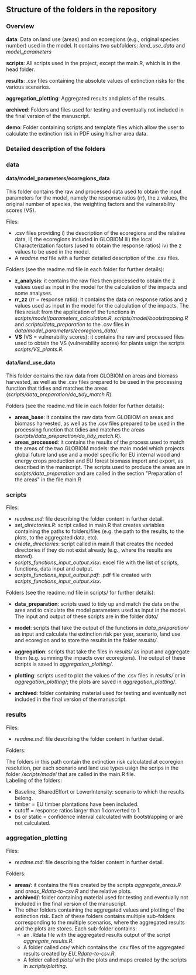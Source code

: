 
## Structure of the folders in the repository 

### Overview

**data**: Data on land use (areas) and on ecoregions (e.g., original species number) used in the model. 
It contains two subfolders: *land_use_data* and *model_parameters*

**scripts**: All scripts used in the project, except the main.R, which is in the head folder.

**results**: .csv files containing the absolute values of extinction risks for the various scenarios.

**aggregation_plotting**: Aggregated results and plots of the results.

**archived**: Folders and files used for testing and eventually not included in the final version of the manuscript.

**demo**: Folder containing scripts and template files which allow the user to calculate the extinction risk in PDF using his/her area data.

### Detailed description of the folders

### data

#### data/model_parameters/ecoregions_data

This folder contains the raw and processed data used to obtain the input parameters for the model, namely the response ratios (rr), the 
z values, the original number of species, the weighting factors and the vulnerability scores (VS).

Files:

- .csv files providing i) the description of the ecoregions and the relative data, ii) the ecoregions included in 
GLOBIOM iii) the local Characterization factors (used to obtain the response ratios) iv) the z values to be used 
in the model.
- A *readme.md* file with a further detailed description of the .csv files.

Folders (see the readme.md file in each folder for further details):

- **z_analysis**: it contains the raw files then processed to obtain the z values used as input in the model for the calculation of the impacts and some analyses. 
- **rr_zz** (rr = response ratio): it contains the data on response ratios and z values used as input in the model for the calculation of the impacts. The files result from the application of the functions in *scripts/model/parameters_calculation.R*, *scripts/model/bootstrapping.R* and
*scripts/data_preparation* to the .csv files in *data/model_parameters/ecoregions_data/*.
- **VS** (VS = vulnerability scores): it contains the raw and processed files used to obtain the VS (vulnerability scores) for plants usign the scripts *scripts/VS_plants.R*.

#### data/land_use_data

This folder contains the raw data from GLOBIOM on areas and biomass harvested, as well as the .csv files prepared
 to be used in the processing function that tidies and matches the areas (*scripts/data_preparation/do_tidy_match.R*).

Folders (see the readme.md file in each folder for further details):

- **areas_base**: it contains the raw data from GLOBIOM on areas and biomass harvested, as well as the .csv files prepared
 to be used in the processing function that tidies and matches the areas (*scripts/data_preparation/do_tidy_match.R*).
- **areas_processed**: it contains the results of the process used to match the areas of the two GLOBIOM models: the main 
model which projects global future land use and a model specific for EU internal wood and energy crops 
production and EU forest biomass import and export, as described in the maniscript. The scripts used
to produce the areas are in *scripts/data_preparation* and are called in the section "Preparation of the areas" in the file main.R

### scripts

Files:

- *readme.md*: file describing the folder content in further detail.
- *set_directories.R*: script called in main.R that creates variables containing the paths to folders/files (e.g. 
	the path to the results, to the plots, to the aggregated data, etc).
- *create_directories*: script called in main.R that creates the needed directories if they do not exist already (e.g., where the results are stored).
- *scripts_functions_input_output.xlsx*: excel file with the list of scripts, functions, data input and output.
- *scripts_functions_input_output.pdf*: .pdf file created with *scripts_functions_input_output.xlsx*.

Folders (see the readme.md file in scripts/ for further details):

- **data_preparation**: scripts used to tidy up and match the data on the area and to calculate the model 
	parameters used as input in the model. The input and output of these scripts are in the folder *data/*
- **model**: scripts that take the output of the functions in *data_preparation/* as input and calculate the 
	extinction risk per year, scenario, land use and ecoregion and to store the results in the folder *results/*.
- **aggregation**: scripts that take the files in *results/* as input and aggregate them (e.g. summing the 
	impacts over ecoregions). The output of these scripts is saved in *aggregation_plotting/*.
- **plotting**: scripts used to plot the values of the .csv files in *results/* or in *aggregation_plotting/*; the 
	plots are saved in *aggregation_plotting/*.

- **archived**: folder containing material used for testing and eventually not included in the final version of the manuscript.


### results

Files: 

- *readme.md*: file describing the folder content in further detail.

Folders:

The folders in this path contain the extinction risk calculated at ecoregion resolution, per each scenario and land use types usign the scrips in the folder */scripts/model* that are called in the main.R file.  
Labeling of the folders:
- Baseline, SharedEffort or LowerIntensity: scenario to which the results belong.
- timber = EU timber plantations have been included.
- cutoff = response ratios larger than 1 converted to 1.
- bs or static = confidence interval calculated with bootstrapping or are not calculated. 

### aggregation_plotting

Files:

- *readme.md*: file describing the folder content in further detail.

Folders:

- **areas/**: it contains the files created by the scripts *aggregate_areas.R* and *areas_Rdata-to-csv.R* and the relative plots. 
- **archived/**: folder containing material used for testing and eventually not included in the final version of the manuscript.
- The other folders containing the aggregated values and plotting of the extinction risk. Each of these folders contains multiple sub-folders corresponding to the multiple scenarios, 
where the aggregated results and the plots are stores. Each sub-folder contains:
	- an .Rdata file with the aggregated results output of the script *aggregate_results.R*.
	- A folder called *csv/* which contains the .csv files of the aggregated results created by *EU_Rdata-to-csv.R*.
	- A folder called *plots/* with the plots and maps created by the scripts in *scripts/plotting*.











